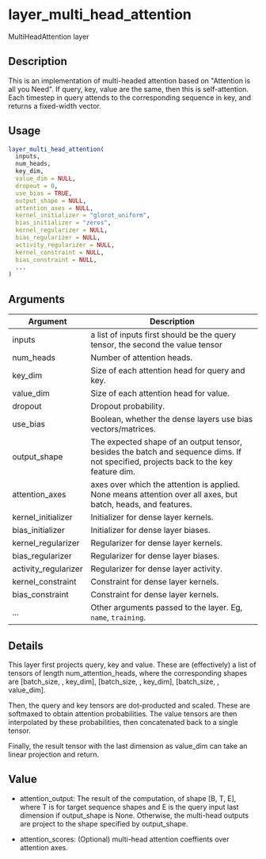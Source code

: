 # layer_multi_head_attention


MultiHeadAttention layer




## Description

This is an implementation of multi-headed attention based on "Attention is all
you Need". If query, key, value are the same, then this is self-attention.
Each timestep in query attends to the corresponding sequence in key, and returns
a fixed-width vector.





## Usage
```r
layer_multi_head_attention(
  inputs,
  num_heads,
  key_dim,
  value_dim = NULL,
  dropout = 0,
  use_bias = TRUE,
  output_shape = NULL,
  attention_axes = NULL,
  kernel_initializer = "glorot_uniform",
  bias_initializer = "zeros",
  kernel_regularizer = NULL,
  bias_regularizer = NULL,
  activity_regularizer = NULL,
  kernel_constraint = NULL,
  bias_constraint = NULL,
  ...
)
```




## Arguments


Argument      |Description
------------- |----------------
inputs | a list of inputs first should be the query tensor, the second the value tensor
num_heads | Number of attention heads.
key_dim | Size of each attention head for query and key.
value_dim | Size of each attention head for value.
dropout | Dropout probability.
use_bias | Boolean, whether the dense layers use bias vectors/matrices.
output_shape | The expected shape of an output tensor, besides the batch and sequence dims. If not specified, projects back to the key feature dim.
attention_axes | axes over which the attention is applied. None means attention over all axes, but batch, heads, and features.
kernel_initializer | Initializer for dense layer kernels.
bias_initializer | Initializer for dense layer biases.
kernel_regularizer | Regularizer for dense layer kernels.
bias_regularizer | Regularizer for dense layer biases.
activity_regularizer | Regularizer for dense layer activity.
kernel_constraint | Constraint for dense layer kernels.
bias_constraint | Constraint for dense layer kernels.
... | Other arguments passed to the layer. Eg, ``name``, ``training``.




## Details

This layer first projects query, key and value. These are (effectively) a list
of tensors of length num_attention_heads, where the corresponding shapes are
[batch_size, , key_dim], [batch_size, , key_dim], [batch_size, , value_dim].

Then, the query and key tensors are dot-producted and scaled. These are softmaxed
to obtain attention probabilities. The value tensors are then interpolated by
these probabilities, then concatenated back to a single tensor.

Finally, the result tensor with the last dimension as value_dim can take an
linear projection and return.





## Value



*  attention_output: The result of the computation, of shape [B, T, E], where
T is for target sequence shapes and E is the query input last dimension if
output_shape is None. Otherwise, the multi-head outputs are project to the
shape specified by output_shape.

*  attention_scores: (Optional) multi-head attention coeffients over attention axes.






